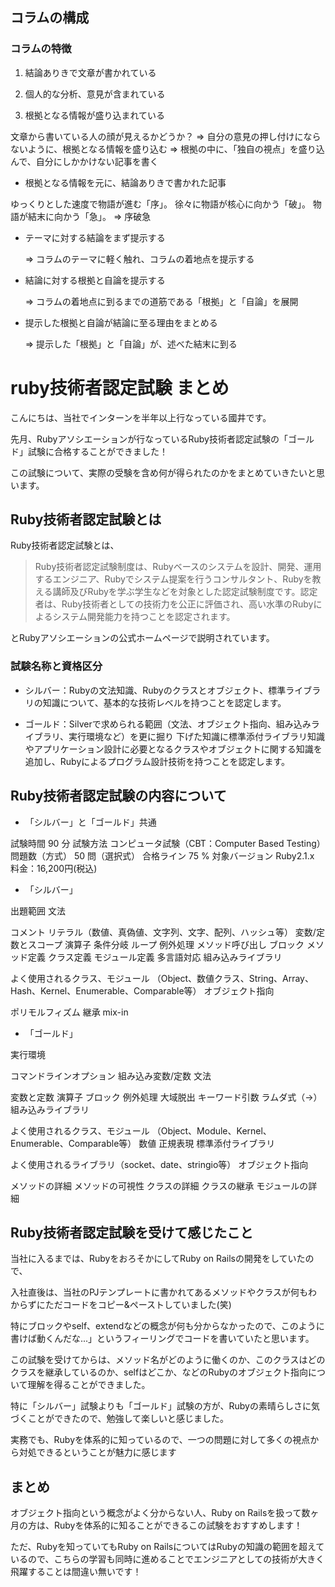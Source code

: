 
## コラムの構成

### コラムの特徴

1. 結論ありきで文章が書かれている

1. 個人的な分析、意見が含まれている

1. 根拠となる情報が盛り込まれている

文章から書いている人の顔が見えるかどうか？
=> 自分の意見の押し付けにならないように、根拠となる情報を盛り込む
=> 根拠の中に、「独自の視点」を盛り込んで、自分にしかかけない記事を書く

* 根拠となる情報を元に、結論ありきで書かれた記事

ゆっくりとした速度で物語が進む「序」。
徐々に物語が核心に向かう「破」。
物語が結末に向かう「急」。
=> 序破急

* テーマに対する結論をまず提示する

  => コラムのテーマに軽く触れ、コラムの着地点を提示する

* 結論に対する根拠と自論を提示する

  => コラムの着地点に到るまでの道筋である「根拠」と「自論」を展開

* 提示した根拠と自論が結論に至る理由をまとめる

  => 提示した「根拠」と「自論」が、述べた結末に到る

ruby技術者認定試験 まとめ
======================


こんにちは、当社でインターンを半年以上行なっている國井です。

先月、Rubyアソシエーションが行なっているRuby技術者認定試験の「ゴールド」試験に合格することができました！

この試験について、実際の受験を含め何が得られたのかをまとめていきたいと思います。



## Ruby技術者認定試験とは

Ruby技術者認定試験とは、

> Ruby技術者認定試験制度は、Rubyベースのシステムを設計、開発、運用するエンジニア、Rubyでシステム提案を行うコンサルタント、Rubyを教える講師及びRubyを学ぶ学生などを対象とした認定試験制度です。認定者は、Ruby技術者としての技術力を公正に評価され、高い水準のRubyによるシステム開発能力を持つことを認定されます。

とRubyアソシエーションの公式ホームページで説明されています。



### 試験名称と資格区分

* シルバー：Rubyの文法知識、Rubyのクラスとオブジェクト、標準ライブラリの知識について、基本的な技術レベルを持つことを認定します。

* ゴールド：Silverで求められる範囲（文法、オブジェクト指向、組み込みライブラリ、実行環境など）を更に掘り 下げた知識に標準添付ライブラリ知識やアプリケーション設計に必要となるクラスやオブジェクトに関する知識を追加し、Rubyによるプログラム設計技術を持つことを認定します。



## Ruby技術者認定試験の内容について

* 「シルバー」と「ゴールド」共通

試験時間
90 分
試験方法
コンピュータ試験（CBT：Computer Based Testing）
問題数（方式）
50 問（選択式）
合格ライン
75 %
対象バージョン
Ruby2.1.x
料金：16,200円(税込)

* 「シルバー」

出題範囲
文法

コメント
リテラル（数値、真偽値、文字列、文字、配列、ハッシュ等）
変数/定数とスコープ
演算子
条件分岐
ループ
例外処理
メソッド呼び出し
ブロック
メソッド定義
クラス定義
モジュール定義
多言語対応
組み込みライブラリ

よく使用されるクラス、モジュール
（Object、数値クラス、String、Array、Hash、Kernel、Enumerable、Comparable等）
オブジェクト指向

ポリモルフィズム
継承
mix-in


* 「ゴールド」

実行環境

コマンドラインオプション
組み込み変数/定数
文法

変数と定数
演算子
ブロック
例外処理
大域脱出
キーワード引数
ラムダ式（->）
組み込みライブラリ

よく使用されるクラス、モジュール
（Object、Module、Kernel、Enumerable、Comparable等）
数値
正規表現
標準添付ライブラリ

よく使用されるライブラリ（socket、date、stringio等）
オブジェクト指向

メソッドの詳細
メソッドの可視性
クラスの詳細
クラスの継承
モジュールの詳細



## Ruby技術者認定試験を受けて感じたこと

当社に入るまでは、RubyをおろそかにしてRuby on Railsの開発をしていたので、

入社直後は、当社のPJテンプレートに書かれてあるメソッドやクラスが何もわからずにただコードをコピー&ペーストしていました(笑)

特にブロックやself、extendなどの概念が何も分からなかったので、このように書けば動くんだな...」というフィーリングでコードを書いていたと思います。

この試験を受けてからは、メソッド名がどのように働くのか、このクラスはどのクラスを継承しているのか、selfはどこか、などのRubyのオブジェクト指向について理解を得ることができました。

特に「シルバー」試験よりも「ゴールド」試験の方が、Rubyの素晴らしさに気づくことができたので、勉強して楽しいと感じました。

実務でも、Rubyを体系的に知っているので、一つの問題に対して多くの視点から対処できるということが魅力に感じます



## まとめ

オブジェクト指向という概念がよく分からない人、Ruby on Railsを扱って数ヶ月の方は、Rubyを体系的に知ることができるこの試験をおすすめします！

ただ、Rubyを知っていてもRuby on RailsについてはRubyの知識の範囲を超えているので、こちらの学習も同時に進めることでエンジニアとしての技術が大きく飛躍することは間違い無いです！
